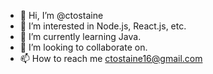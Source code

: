 - 👋 Hi, I’m @ctostaine
- 👀 I’m interested in Node.js, React.js, etc.
- 🌱 I’m currently learning Java.
- 💞️ I’m looking to collaborate on.
- 📫 How to reach me ctostaine16@gmail.com

<!---
ctostaine/ctostaine is a ✨ special ✨ repository because its `README.md` (this file) appears on your GitHub profile.
You can click the Preview link to take a look at your changes.
--->
